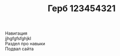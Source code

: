 <!DOCTYPE html>
<html lang="ru">
  <head>
    <title>Герб 123454321</title>
    <link rel="stylesheet" href="outlines.css">
  </head>
  <body>
    <header>
      <h1>Герб 123454321</h1>
    </header>
    <main>
      <nav>
        Навигация
      </nav>
      <section>
      jjhgfgfsfghjkl
      </section>
      <section>
        Раздел про навыки
      </section>
    </main>
    <footer>
      Подвал сайта
    </footer>
  </body>
</html>
